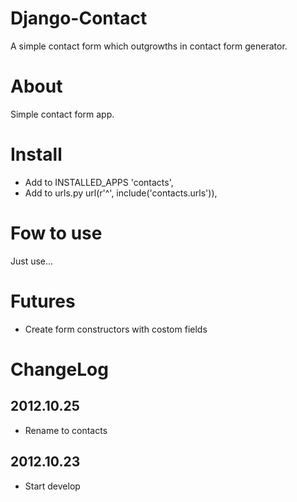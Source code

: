 # Django-Contact
A simple contact form which outgrowths in contact form generator.

# About
Simple contact form app.

# Install
* Add to INSTALLED_APPS 'contacts',
* Add to urls.py url(r'^', include('contacts.urls')),

# Fow to use
Just use...

# Futures
* Create form constructors with costom fields

# ChangeLog
## 2012.10.25
* Rename to contacts

## 2012.10.23
* Start develop